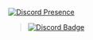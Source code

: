 [![Discord Presence](https://lanyard-profile-readme.vercel.app/api/395213788481323012)](https://discord.com/users/395213788481323012)
> [![Discord Badge](https://dcbadge.vercel.app/api/shield/395213788481323012?style=flat)](https://discord.com/users/395213788481323012)